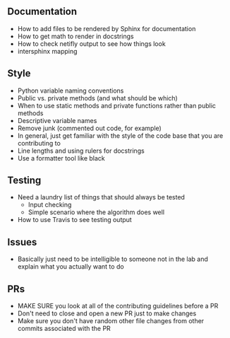 

## Documentation 
 - How to add files to be rendered by Sphinx for documentation 
 - How to get math to render in docstrings 
 - How to check netifly output to see how things look 
 - intersphinx mapping

## Style
 - Python variable naming conventions 
 - Public vs. private methods (and what should be which) 
 - When to use static methods and private functions rather than public methods
 - Descriptive variable names 
 - Remove junk (commented out code, for example) 
 - In general, just get familiar with the style of the code base that you are contributing to
 - Line lengths and using rulers for docstrings
 - Use a formatter tool like black
 
## Testing 
 - Need a laundry list of things that should always be tested 
    - Input checking 
    - Simple scenario where the algorithm does well 
 - How to use Travis to see testing output
    
## Issues 
 - Basically just need to be intelligible to someone not in the lab and explain what you actually want to do 

## PRs 
 - MAKE SURE you look at all of the contributing guidelines before a PR
 - Don't need to close and open a new PR just to make changes 
 - Make sure you don't have random other file changes from other commits associated with the PR 
